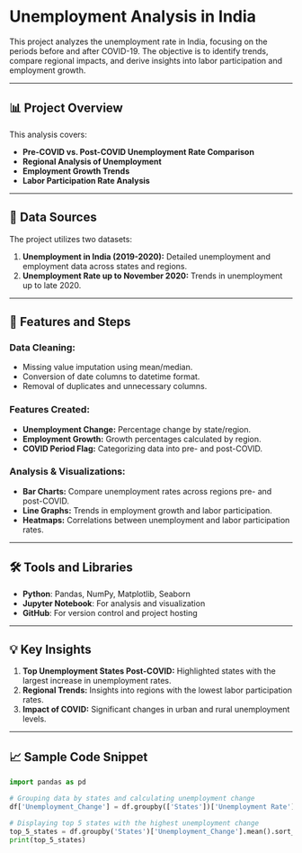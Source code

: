 # Unemployment Analysis in India

This project analyzes the unemployment rate in India, focusing on the periods before and after COVID-19. The objective is to identify trends, compare regional impacts, and derive insights into labor participation and employment growth.

---

## 📊 Project Overview

This analysis covers:
- **Pre-COVID vs. Post-COVID Unemployment Rate Comparison**
- **Regional Analysis of Unemployment**
- **Employment Growth Trends**
- **Labor Participation Rate Analysis**

---

## 📁 Data Sources

The project utilizes two datasets:
1. **Unemployment in India (2019-2020):** Detailed unemployment and employment data across states and regions.
2. **Unemployment Rate up to November 2020:** Trends in unemployment up to late 2020.

---

## 🔧 Features and Steps

### Data Cleaning:
- Missing value imputation using mean/median.
- Conversion of date columns to datetime format.
- Removal of duplicates and unnecessary columns.

### Features Created:
- **Unemployment Change:** Percentage change by state/region.
- **Employment Growth:** Growth percentages calculated by region.
- **COVID Period Flag:** Categorizing data into pre- and post-COVID.

### Analysis & Visualizations:
- **Bar Charts:** Compare unemployment rates across regions pre- and post-COVID.
- **Line Graphs:** Trends in employment growth and labor participation.
- **Heatmaps:** Correlations between unemployment and labor participation rates.

---

## 🛠️ Tools and Libraries

- **Python**: Pandas, NumPy, Matplotlib, Seaborn
- **Jupyter Notebook**: For analysis and visualization
- **GitHub**: For version control and project hosting

---

## 💡 Key Insights

1. **Top Unemployment States Post-COVID:** Highlighted states with the largest increase in unemployment rates.
2. **Regional Trends:** Insights into regions with the lowest labor participation rates.
3. **Impact of COVID:** Significant changes in urban and rural unemployment levels.

---

## 📈 Sample Code Snippet

```python
import pandas as pd

# Grouping data by states and calculating unemployment change
df['Unemployment_Change'] = df.groupby(['States'])['Unemployment Rate'].pct_change() * 100

# Displaying top 5 states with the highest unemployment change
top_5_states = df.groupby('States')['Unemployment_Change'].mean().sort_values(ascending=False).head(5)
print(top_5_states)
